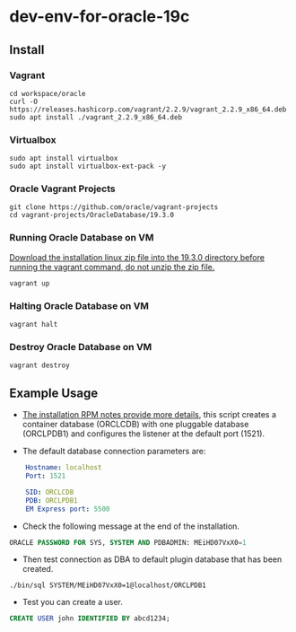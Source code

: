 # dev-env-for-oracle-19c

## Install

### Vagrant
```shell
cd workspace/oracle
curl -O https://releases.hashicorp.com/vagrant/2.2.9/vagrant_2.2.9_x86_64.deb
sudo apt install ./vagrant_2.2.9_x86_64.deb
```

### Virtualbox
```shell
sudo apt install virtualbox
sudo apt install virtualbox-ext-pack -y
```

### Oracle Vagrant Projects
```shell
git clone https://github.com/oracle/vagrant-projects
cd vagrant-projects/OracleDatabase/19.3.0
```

### Running Oracle Database on VM

[Download the installation linux zip file into the 19.3.0 directory before running the vagrant command, do not unzip the zip file.](http://www.oracle.com/technetwork/database/enterprise-edition/downloads/index.html)

```shell
vagrant up
```

### Halting Oracle Database on VM

```shell
vagrant halt
```

### Destroy Oracle Database on VM

```shell
vagrant destroy
```

## Example Usage

* [The installation RPM notes provide more details](https://docs.oracle.com/en/database/oracle/oracle-database/19/ladbi/running-rpm-packages-to-install-oracle-database.html#GUID-BB7C11E3-D385-4A2F-9EAF-75F4F0AACF02), this script creates a container database (ORCLCDB) with one pluggable database (ORCLPDB1) and configures the listener at the default port (1521).

* The default database connection parameters are:

```yml
    Hostname: localhost
    Port: 1521

    SID: ORCLCDB
    PDB: ORCLPDB1
    EM Express port: 5500
```

* Check the following message at the end of the installation.

```sql
ORACLE PASSWORD FOR SYS, SYSTEM AND PDBADMIN: MEiHD07VxX0=1
```

* Then test connection as DBA to default plugin database that has been created.

```shell
./bin/sql SYSTEM/MEiHD07VxX0=1@localhost/ORCLPDB1
```

* Test you can create a user.

```sql
CREATE USER john IDENTIFIED BY abcd1234;
```
